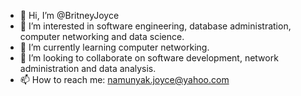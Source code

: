 - 👋 Hi, I’m @BritneyJoyce
- 👀 I’m interested in software engineering, database administration,  computer networking and data science.
- 🌱 I’m currently learning computer networking. 
- 💞️ I’m looking to collaborate on software development, network administration and data analysis.
- 📫 How to reach me: namunyak.joyce@yahoo.com

<!---
BritneyJoyce/BritneyJoyce is a ✨ special ✨ repository because its `README.md` (this file) appears on your GitHub profile.
You can click the Preview link to take a look at your changes.
--->
